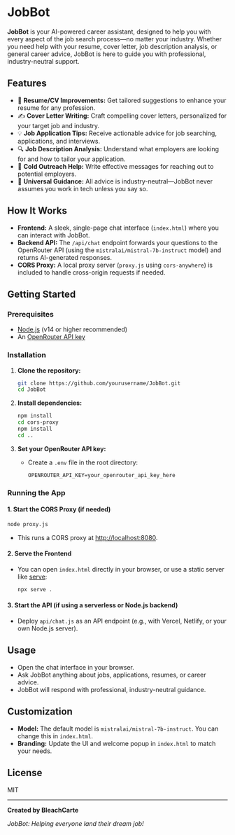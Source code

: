 # JobBot

**JobBot** is your AI-powered career assistant, designed to help you with every aspect of the job search process—no matter your industry. Whether you need help with your resume, cover letter, job description analysis, or general career advice, JobBot is here to guide you with professional, industry-neutral support.

## Features

- 📝 **Resume/CV Improvements:** Get tailored suggestions to enhance your resume for any profession.
- ✍️ **Cover Letter Writing:** Craft compelling cover letters, personalized for your target job and industry.
- 💡 **Job Application Tips:** Receive actionable advice for job searching, applications, and interviews.
- 🔍 **Job Description Analysis:** Understand what employers are looking for and how to tailor your application.
- 📩 **Cold Outreach Help:** Write effective messages for reaching out to potential employers.
- 🎯 **Universal Guidance:** All advice is industry-neutral—JobBot never assumes you work in tech unless you say so.

## How It Works

- **Frontend:** A sleek, single-page chat interface (`index.html`) where you can interact with JobBot.
- **Backend API:** The `/api/chat` endpoint forwards your questions to the OpenRouter API (using the `mistralai/mistral-7b-instruct` model) and returns AI-generated responses.
- **CORS Proxy:** A local proxy server (`proxy.js` using `cors-anywhere`) is included to handle cross-origin requests if needed.

## Getting Started

### Prerequisites

- [Node.js](https://nodejs.org/) (v14 or higher recommended)
- An [OpenRouter API key](https://openrouter.ai/)

### Installation

1. **Clone the repository:**
   ```sh
   git clone https://github.com/yourusername/JobBot.git
   cd JobBot
   ```

2. **Install dependencies:**
   ```sh
   npm install
   cd cors-proxy
   npm install
   cd ..
   ```

3. **Set your OpenRouter API key:**
   - Create a `.env` file in the root directory:
     ```
     OPENROUTER_API_KEY=your_openrouter_api_key_here
     ```

### Running the App

#### 1. Start the CORS Proxy (if needed)
```sh
node proxy.js
```
- This runs a CORS proxy at [http://localhost:8080](http://localhost:8080).

#### 2. Serve the Frontend
- You can open `index.html` directly in your browser, or use a static server like [serve](https://www.npmjs.com/package/serve):
  ```sh
  npx serve .
  ```

#### 3. Start the API (if using a serverless or Node.js backend)
- Deploy `api/chat.js` as an API endpoint (e.g., with Vercel, Netlify, or your own Node.js server).

## Usage

- Open the chat interface in your browser.
- Ask JobBot anything about jobs, applications, resumes, or career advice.
- JobBot will respond with professional, industry-neutral guidance.

## Customization

- **Model:** The default model is `mistralai/mistral-7b-instruct`. You can change this in `index.html`.
- **Branding:** Update the UI and welcome popup in `index.html` to match your needs.

## License

MIT

---

**Created by BleachCarte**

*JobBot: Helping everyone land their dream job!*
